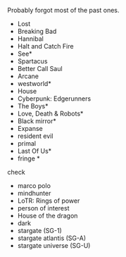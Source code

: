 Probably forgot most of the past ones. 


- Lost
- Breaking Bad
- Hannibal
- Halt and Catch Fire
- See*
- Spartacus
- Better Call Saul
- Arcane
- westworld*
- House
- Cyberpunk: Edgerunners
- The Boys*
- Love, Death & Robots*
- Black mirror*
- Expanse
- resident evil
- primal
- Last Of Us*
- fringe *

check

- marco polo
- mindhunter
- LoTR: Rings of power
- person of interest
- House of the dragon
- dark
- stargate (SG-1)
- stargate atlantis (SG-A)
- stargate universe (SG-U)
